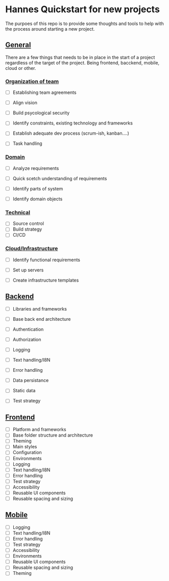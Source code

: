 # Hannes Quickstart for new projects
The purpoes of this repo is to provide some thoughts and tools to help with the process around starting a new project. 

## [General](../../tree/master/general) 
There are a few things that needs to be in place in the start of a project regardless of the target of the project. Being frontend, bacckend, mobile, cloud or other.

### [Organization of team](quickstart/tree/master/organization)
- [ ] Establishing team agreements
- [ ] Align vision
- [ ] Build psycological security
- [ ] Identify constraints, existing technology and frameworks
- [ ] Establish adequate dev process (scrum-ish, kanban....)
- [ ] Task handling


### [Domain](../../tree/master/domain)
- [ ] Analyze requirements
- [ ] Quick scetch understanding of requirements
- [ ] Identify parts of system
- [ ] Identify domain objects


### [Technical](../../tree/master/technical)
- [ ] Source control
- [ ] Build strategy
- [ ] CI/CD

### [Cloud/Infrastructure](../../tree/master/general/infrastructure)
- [ ] Identify functional requirements
- [ ] Set up servers
- [ ] Create infrastructure templates


## [Backend](../../tree/master/backend)
- [ ] Libraries and frameworks
- [ ] Base back end architecture
- [ ] Authentication
- [ ] Authorization
- [ ] Logging
- [ ] Text handling/I8N
- [ ] Error handling
- [ ] Data persistance
- [ ] Static data
- [ ] Test strategy


## [Frontend](../../tree/master/frontend) 
- [ ] Platform and frameworks
- [ ] Base folder structure and architecture
- [ ] Theming
- [ ] Main styles
- [ ] Configuration
- [ ] Environments
- [ ] Logging
- [ ] Text handling/I8N
- [ ] Error handling
- [ ] Test strategy
- [ ] Accessibility
- [ ] Reusable UI components
- [ ] Reusable spacing and sizing

## [Mobile](../../tree/master/mobile) 
- [ ] Logging
- [ ] Text handling/I8N
- [ ] Error handling
- [ ] Test strategy
- [ ] Accessibility
- [ ] Environments
- [ ] Reusable UI components
- [ ] Reusable spacing and sizing
- [ ] Theming
